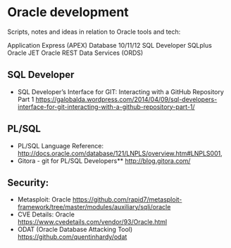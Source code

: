 # Oracle development

Scripts, notes and ideas in relation to Oracle tools and tech:

Application Express (APEX)
Database 10/11/12
SQL Developer 
SQLplus
Oracle JET
Oracle REST Data Services (ORDS)



## SQL Developer
* SQL Developer’s Interface for GIT: Interacting with a GitHub Repository Part 1
https://galobalda.wordpress.com/2014/04/09/sql-developers-interface-for-git-interacting-with-a-github-repository-part-1/

## PL/SQL
* PL/SQL Language Reference: 
http://docs.oracle.com/database/121/LNPLS/overview.htm#LNPLS001,
* Gitora - git for PL/SQL Developers**
http://blog.gitora.com/

## Security:
* Metasploit: Oracle
https://github.com/rapid7/metasploit-framework/tree/master/modules/auxiliary/sqli/oracle  
* CVE Details: Oracle  
https://www.cvedetails.com/vendor/93/Oracle.html  
* ODAT (Oracle Database Attacking Tool)    
https://github.com/quentinhardy/odat  
